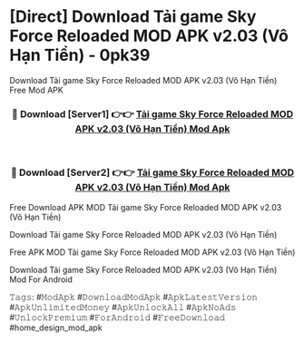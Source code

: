# [Direct] Download Tải game Sky Force Reloaded MOD APK v2.03 (Vô Hạn Tiền) - 0pk39
Download Tải game Sky Force Reloaded MOD APK v2.03 (Vô Hạn Tiền) Free Mod APK

<div align="center">
<h3>🔴 Download [Server1] 👉👉 <a href="https://apk-comot.site?title=Tải_game_Sky_Force_Reloaded_MOD_APK_v2.03_(Vô_Hạn_Tiền)">Tải game Sky Force Reloaded MOD APK v2.03 (Vô Hạn Tiền) Mod Apk</a></h3><br>

<h3>🔴 Download [Server2] 👉👉 <a href="https://apk-comot.site?title=Tải_game_Sky_Force_Reloaded_MOD_APK_v2.03_(Vô_Hạn_Tiền)">Tải game Sky Force Reloaded MOD APK v2.03 (Vô Hạn Tiền) Mod Apk</a></h3>
</div>


Free Download APK MOD Tải game Sky Force Reloaded MOD APK v2.03 (Vô Hạn Tiền)

Download Tải game Sky Force Reloaded MOD APK v2.03 (Vô Hạn Tiền) 

Free APK MOD Tải game Sky Force Reloaded MOD APK v2.03 (Vô Hạn Tiền) 

Download Tải game Sky Force Reloaded MOD APK v2.03 (Vô Hạn Tiền) Mod For Android

𝚃𝚊𝚐𝚜: #𝙼𝚘𝚍𝙰𝚙𝚔 #𝙳𝚘𝚠𝚗𝚕𝚘𝚊𝚍𝙼𝚘𝚍𝙰𝚙𝚔 #𝙰𝚙𝚔𝙻𝚊𝚝𝚎𝚜𝚝𝚅𝚎𝚛𝚜𝚒𝚘𝚗 #𝙰𝚙𝚔𝚄𝚗𝚕𝚒𝚖𝚒𝚝𝚎𝚍𝙼𝚘𝚗𝚎𝚢 #𝙰𝚙𝚔𝚄𝚗𝚕𝚘𝚌𝚔𝙰𝚕𝚕 #𝙰𝚙𝚔𝙽𝚘𝙰𝚍𝚜 #𝚄𝚗𝚕𝚘𝚌𝚔𝙿𝚛𝚎𝚖𝚒𝚞𝚖 #𝙵𝚘𝚛𝙰𝚗𝚍𝚛𝚘𝚒𝚍 #𝙵𝚛𝚎𝚎𝙳𝚘𝚠𝚗𝚕𝚘𝚊𝚍 #home_design_mod_apk